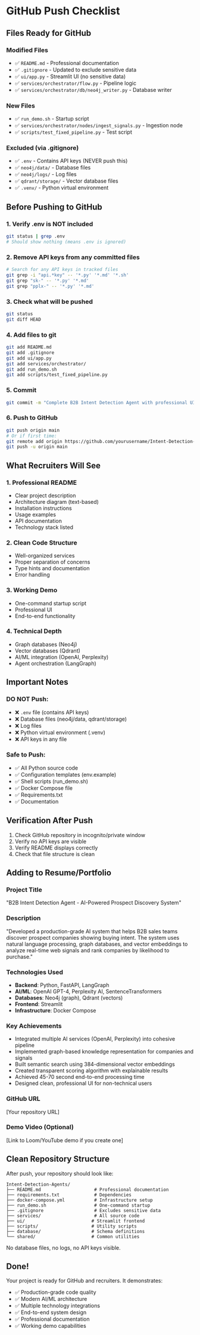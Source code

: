 # GitHub Push Checklist

## Files Ready for GitHub

### Modified Files
- ✅ `README.md` - Professional documentation
- ✅ `.gitignore` - Updated to exclude sensitive data
- ✅ `ui/app.py` - Streamlit UI (no sensitive data)
- ✅ `services/orchestrator/flow.py` - Pipeline logic
- ✅ `services/orchestrator/db/neo4j_writer.py` - Database writer

### New Files
- ✅ `run_demo.sh` - Startup script
- ✅ `services/orchestrator/nodes/ingest_signals.py` - Ingestion node
- ✅ `scripts/test_fixed_pipeline.py` - Test script

### Excluded (via .gitignore)
- ✅ `.env` - Contains API keys (NEVER push this)
- ✅ `neo4j/data/` - Database files
- ✅ `neo4j/logs/` - Log files
- ✅ `qdrant/storage/` - Vector database files
- ✅ `.venv/` - Python virtual environment

## Before Pushing to GitHub

### 1. Verify .env is NOT included
```bash
git status | grep .env
# Should show nothing (means .env is ignored)
```

### 2. Remove API keys from any committed files
```bash
# Search for any API keys in tracked files
git grep -i "api.*key" -- '*.py' '*.md' '*.sh'
git grep "sk-" -- '*.py' '*.md'
git grep "pplx-" -- '*.py' '*.md'
```

### 3. Check what will be pushed
```bash
git status
git diff HEAD
```

### 4. Add files to git
```bash
git add README.md
git add .gitignore
git add ui/app.py
git add services/orchestrator/
git add run_demo.sh
git add scripts/test_fixed_pipeline.py
```

### 5. Commit
```bash
git commit -m "Complete B2B Intent Detection Agent with professional UI and documentation"
```

### 6. Push to GitHub
```bash
git push origin main
# Or if first time:
git remote add origin https://github.com/yourusername/Intent-Detection-Agents.git
git push -u origin main
```

## What Recruiters Will See

### 1. Professional README
- Clear project description
- Architecture diagram (text-based)
- Installation instructions
- Usage examples
- API documentation
- Technology stack listed

### 2. Clean Code Structure
- Well-organized services
- Proper separation of concerns
- Type hints and documentation
- Error handling

### 3. Working Demo
- One-command startup script
- Professional UI
- End-to-end functionality

### 4. Technical Depth
- Graph databases (Neo4j)
- Vector databases (Qdrant)
- AI/ML integration (OpenAI, Perplexity)
- Agent orchestration (LangGraph)

## Important Notes

### DO NOT Push:
- ❌ `.env` file (contains API keys)
- ❌ Database files (neo4j/data, qdrant/storage)
- ❌ Log files
- ❌ Python virtual environment (.venv)
- ❌ API keys in any file

### Safe to Push:
- ✅ All Python source code
- ✅ Configuration templates (env.example)
- ✅ Shell scripts (run_demo.sh)
- ✅ Docker Compose file
- ✅ Requirements.txt
- ✅ Documentation

## Verification After Push

1. Check GitHub repository in incognito/private window
2. Verify no API keys are visible
3. Verify README displays correctly
4. Check that file structure is clean

## Adding to Resume/Portfolio

### Project Title
"B2B Intent Detection Agent - AI-Powered Prospect Discovery System"

### Description
"Developed a production-grade AI system that helps B2B sales teams discover prospect companies showing buying intent. The system uses natural language processing, graph databases, and vector embeddings to analyze real-time web signals and rank companies by likelihood to purchase."

### Technologies Used
- **Backend**: Python, FastAPI, LangGraph
- **AI/ML**: OpenAI GPT-4, Perplexity AI, SentenceTransformers
- **Databases**: Neo4j (graph), Qdrant (vectors)
- **Frontend**: Streamlit
- **Infrastructure**: Docker Compose

### Key Achievements
- Integrated multiple AI services (OpenAI, Perplexity) into cohesive pipeline
- Implemented graph-based knowledge representation for companies and signals
- Built semantic search using 384-dimensional vector embeddings
- Created transparent scoring algorithm with explainable results
- Achieved 45-70 second end-to-end processing time
- Designed clean, professional UI for non-technical users

### GitHub URL
[Your repository URL]

### Demo Video (Optional)
[Link to Loom/YouTube demo if you create one]

## Clean Repository Structure

After push, your repository should look like:

```
Intent-Detection-Agents/
├── README.md                    # Professional documentation
├── requirements.txt             # Dependencies
├── docker-compose.yml           # Infrastructure setup
├── run_demo.sh                  # One-command startup
├── .gitignore                   # Excludes sensitive data
├── services/                    # All source code
├── ui/                         # Streamlit frontend
├── scripts/                    # Utility scripts
├── database/                   # Schema definitions
└── shared/                     # Common utilities
```

No database files, no logs, no API keys visible.

## Done!

Your project is ready for GitHub and recruiters. It demonstrates:
- ✅ Production-grade code quality
- ✅ Modern AI/ML architecture
- ✅ Multiple technology integrations
- ✅ End-to-end system design
- ✅ Professional documentation
- ✅ Working demo capabilities